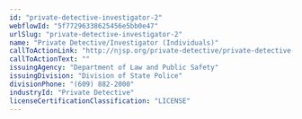 ```yaml
---
id: "private-detective-investigator-2"
webflowId: "5f77296338625456e5bb0e47"
urlSlug: "private-detective-investigator-2"
name: "Private Detective/Investigator (Individuals)"
callToActionLink: "http://njsp.org/private-detective/private-detective-rules.shtml"
callToActionText: ""
issuingAgency: "Department of Law and Public Safety"
issuingDivision: "Division of State Police"
divisionPhone: "(609) 882-2000"
industryId: "Private Detective"
licenseCertificationClassification: "LICENSE"
---
```

